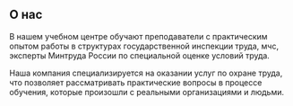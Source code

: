 ## О нас

В нашем учебном центре обучают преподаватели с практическим опытом работы в структурах государственной инспекции труда, мчс, эксперты Минтруда России по специальной оценке условий труда.

Наша компания специализируется на оказании услуг по охране труда, что позволяет рассматривать практические вопросы в процессе обучения, которые произошли с реальными организациями и людьми.
